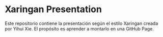 # Xaringan Presentation

Este repositorio contiene la presentación según el estilo Xaringan creada por Yihui Xie. El propósito es aprender a montarlo en una GitHub Page.
